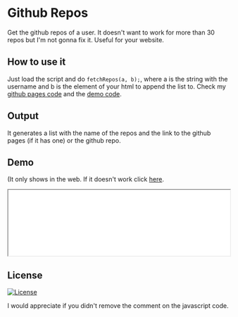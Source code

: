 # Github Repos
Get the github repos of a user. It doesn't want to work for more than 30 repos but I'm not gonna fix it. Useful for your website.

## How to use it
 Just load the script and do `fetchRepos(a, b);`, where a is the string with the username and b is the element of your html to append the list to. Check my [github pages code](https://github.com/jgc777/jgc777.github.io/blob/main/README.md?plain=1) and the [demo code](https://github.com/jgc777/GitHub-repos/blob/main/demo/index.html?plain=1).
## Output
 It generates a list with the name of the repos and the link to the github pages (if it has one) or the github repo.
 
## Demo
(It only shows in the web. If it doesn't work click [here](./demo/).
 <iframe src="./demo/" width="100%" height="auto">Error loading the demo</iframe>

## License
[![License](https://img.shields.io/github/license/jgc777/Github-repos?style=for-the-badge)](./LICENSE)

I would appreciate if you didn't remove the comment on the javascript code.
